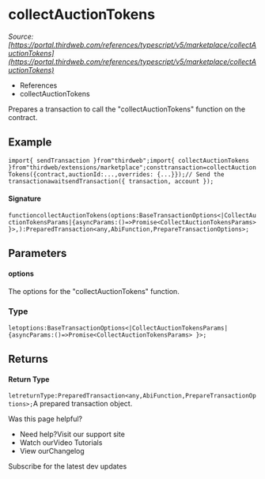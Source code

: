 # collectAuctionTokens

*Source: [https://portal.thirdweb.com/references/typescript/v5/marketplace/collectAuctionTokens](https://portal.thirdweb.com/references/typescript/v5/marketplace/collectAuctionTokens)*

* References
* collectAuctionTokens

Prepares a transaction to call the "collectAuctionTokens" function on the contract.

## Example

`import{ sendTransaction }from"thirdweb";import{ collectAuctionTokens }from"thirdweb/extensions/marketplace";consttransaction=collectAuctionTokens({contract,auctionId:...,overrides: {...}});// Send the transactionawaitsendTransaction({ transaction, account });`
#### Signature

`functioncollectAuctionTokens(options:BaseTransactionOptions<|CollectAuctionTokensParams|{asyncParams:()=>Promise<CollectAuctionTokensParams> }>,):PreparedTransaction<any,AbiFunction,PrepareTransactionOptions>;`
## Parameters

#### options

The options for the "collectAuctionTokens" function.

### Type

`letoptions:BaseTransactionOptions<|CollectAuctionTokensParams|{asyncParams:()=>Promise<CollectAuctionTokensParams> }>;`
## Returns

#### Return Type

`letreturnType:PreparedTransaction<any,AbiFunction,PrepareTransactionOptions>;`A prepared transaction object.

Was this page helpful?

* Need help?Visit our support site
* Watch ourVideo Tutorials
* View ourChangelog

Subscribe for the latest dev updates

